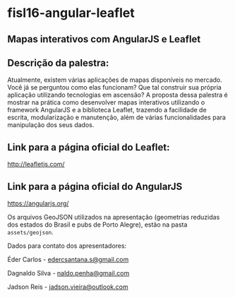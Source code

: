 # fisl16-angular-leaflet
## Mapas interativos com AngularJS e Leaflet

## Descrição da palestra:
Atualmente, existem várias aplicações de mapas disponíveis no mercado. Você já se perguntou como elas funcionam? Que tal construir sua própria aplicação utilizando
tecnologias em ascensão? A proposta dessa palestra é mostrar na prática como desenvolver mapas interativos utilizando o framework AngularJS e a biblioteca Leaflet, trazendo a facilidade de escrita, modularização e manutenção, além de várias funcionalidades para manipulação dos seus dados.

## Link para a página oficial do Leaflet:
http://leafletjs.com/

## Link para a página oficial do AngularJS
https://angularjs.org/

Os arquivos GeoJSON utilizados na apresentação (geometrias reduzidas dos
estados do Brasil e pubs de Porto Alegre), estão na pasta ```assets/geojson```.


Dados para contato dos apresentadores:

Éder Carlos - edercsantana.s@gmail.com

Dagnaldo Silva - naldo.penha@gmail.com

Jadson Reis - jadson.vieira@outlook.com
